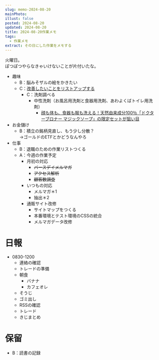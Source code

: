 ```yaml
---
slug: memo-2024-08-20
mainPhoto: 
illust: false
posted: 2024-08-20
updated: 2024-08-20
title: 2024-08-20作業メモ
tags:
  - 作業メモ
extract: その日にした作業をメモする
---
```

  
火曜日。  
ぽつぽつやらなきゃいけないことが片付いたな。


- 趣味
  - B：脳みそザルの絵をかきたい
  - C：[改善したいことをリストアップする](2022-03-07-改善したいこと・欲しいもの・やりたいこと.md) 
    - C：洗剤調べる
      - 中性洗剤（お風呂用洗剤と食器用洗剤、あわよくばトイレ用洗剤）
        - [顔も体も、食器も服も洗える！天然由来成分100％「ドクターブロナー マジックソープ」の限定セットが狙い目](https://www.bepal.net/archives/431622)  
- お金儲け
  - B：積立の銘柄見直し、もう少し分散？  
    →ゴールドのETFとかどうなんやろ
- 仕事
  - B：退職のための作業リストつくる
  - A：今週の作業予定
    - 月初の対応
        - ~~バースデイメルマガ~~
        - ~~アクセス解析~~
        - ~~顧客数調査~~
    - いつもの対応 
      - メルマガ＊1
      - 抽出＊2
    - 通販サイト改修
        - サイトマップをつくる
        - 本番環境とテスト環境のCSSの統合
        - メルマガデータ改修

# 日報

- 0830-1200
  - 連絡の確認
  - トレードの準備
  - 朝食
    - バナナ
    - カフェオレ
  - そうじ
  - ゴミ出し
  - RSSの確認
  - トレード
  - きじまとめ
# 保留

  - B：読書の記録
